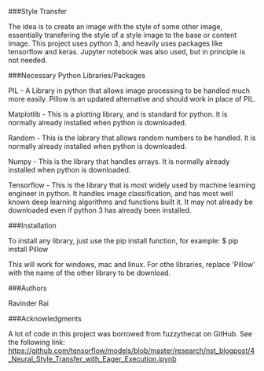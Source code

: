 ###Style Transfer

The idea is to create an image with the style of some other image, essentially transfering the style of a style image to the base or content image. This project uses python 3, and heavily uses packages like tensorflow and keras. 
Jupyter notebook was also used, but in principle is not needed.



###Necessary Python Libraries/Packages

PIL - A Library in python that allows image processing to be handled much more easily. Pillow is an updated alternative and should work in place of PIL.

Matplotlib - This is a plotting library, and is standard for python. It is normally already installed when python is downloaded.

Random - This is the labrary that allows random numbers to be handled. It is normally already installed when python is downloaded.

Numpy - This is the library that handles arrays. It is normally already installed when python is downloaded.

Tensorflow - This is the library that is most widely used by machine learning engineer in python. It handles image classification, and has most well known deep learning algorithms and functions built it. It may not already be downloaded even if python 3 has already been installed.



###Installation

To install any library, just use the pip install function, for example:
$ pip install Pillow

This will work for windows, mac and linux. For othe libraries, replace 'Pillow' with the name of the other library to be download.

###Authors

Ravinder Rai


###Acknowledgments

A lot of code in this project was borrowed from fuzzythecat on GitHub. See the following link: https://github.com/tensorflow/models/blob/master/research/nst_blogpost/4_Neural_Style_Transfer_with_Eager_Execution.ipynb
